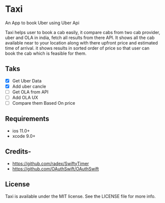 # Taxi
An App to book Uber using Uber Api

Taxi helps user to book a cab easily, it compare cabs from two cab provider, uber and OLA in india, fetch all results from there API.
It shows all the cab available near to your location along with there upfront price and estimated time of arrival. it shows results in sorted order of price so that user can book the cab which is feasible for them.

## Taks

- [x] Get Uber Data
- [x] Add uber cancle
- [ ] Get OLA from API
- [ ] Add OLA UX
- [ ] Compare them Based On price

## Requirements
- ios 11.0+
- xcode 9.0+

## Credits-
- https://github.com/radex/SwiftyTimer
- https://github.com/OAuthSwift/OAuthSwift

## License
Taxi is available under the MIT license. See the LICENSE file for more info.
